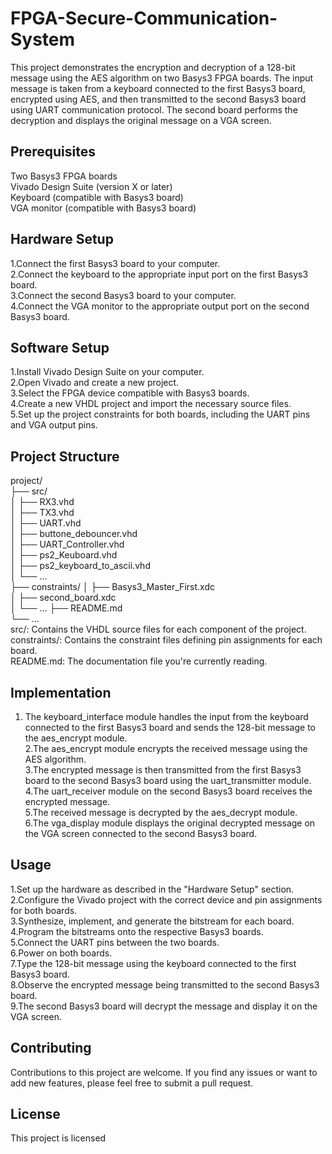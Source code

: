 # FPGA-Secure-Communication-System

This project demonstrates the encryption and decryption of a 128-bit message using the AES algorithm on two Basys3 FPGA boards. The input message is taken from a keyboard connected to the first Basys3 board, encrypted using AES, and then transmitted to the second Basys3 board using UART communication protocol. The second board performs the decryption and displays the original message on a VGA screen.

## Prerequisites
Two Basys3 FPGA boards  
Vivado Design Suite (version X or later)  
Keyboard (compatible with Basys3 board)  
VGA monitor (compatible with Basys3 board)  

## Hardware Setup
1.Connect the first Basys3 board to your computer.  
2.Connect the keyboard to the appropriate input port on the first Basys3 board.  
3.Connect the second Basys3 board to your computer.  
4.Connect the VGA monitor to the appropriate output port on the second Basys3 board.  

## Software Setup
1.Install Vivado Design Suite on your computer.  
2.Open Vivado and create a new project.  
3.Select the FPGA device compatible with Basys3 boards.  
4.Create a new VHDL project and import the necessary source files.  
5.Set up the project constraints for both boards, including the UART pins and VGA output pins.  

## Project Structure

project/  
├── src/  
│   ├── RX3.vhd  
│   ├── TX3.vhd  
│   ├── UART.vhd  
│   ├── buttone_debouncer.vhd  
│   ├── UART_Controller.vhd  
│   ├── ps2_Keuboard.vhd  
│   ├── ps2_keyboard_to_ascii.vhd  
│   └── ...  
├── constraints/
│   ├── Basys3_Master_First.xdc  
│   ├── second_board.xdc  
│   └── ...
├── README.md  
└── ...  
src/: Contains the VHDL source files for each component of the project.  
constraints/: Contains the constraint files defining pin assignments for each board.  
README.md: The documentation file you're currently reading.  

## Implementation
1. The keyboard_interface module handles the input from the keyboard connected to the first Basys3 board and sends the 128-bit message to the aes_encrypt module.  
2.The aes_encrypt module encrypts the received message using the AES algorithm.  
3.The encrypted message is then transmitted from the first Basys3 board to the second Basys3 board using the uart_transmitter module.  
4.The uart_receiver module on the second Basys3 board receives the encrypted message.  
5.The received message is decrypted by the aes_decrypt module.  
6.The vga_display module displays the original decrypted message on the VGA screen connected to the second Basys3 board.  

## Usage
1.Set up the hardware as described in the "Hardware Setup" section.  
2.Configure the Vivado project with the correct device and pin assignments for both boards.  
3.Synthesize, implement, and generate the bitstream for each board.  
4.Program the bitstreams onto the respective Basys3 boards.  
5.Connect the UART pins between the two boards.  
6.Power on both boards.  
7.Type the 128-bit message using the keyboard connected to the first Basys3 board.  
8.Observe the encrypted message being transmitted to the second Basys3 board.  
9.The second Basys3 board will decrypt the message and display it on the VGA screen.  

## Contributing
Contributions to this project are welcome. If you find any issues or want to add new features, please feel free to submit a pull request.

## License
This project is licensed





